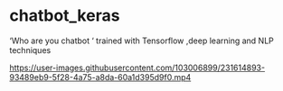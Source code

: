 # chatbot_keras
‘Who are you chatbot ‘ trained with Tensorflow ,deep learning and NLP techniques


https://user-images.githubusercontent.com/103006899/231614893-93489eb9-5f28-4a75-a8da-60a1d395d9f0.mp4

